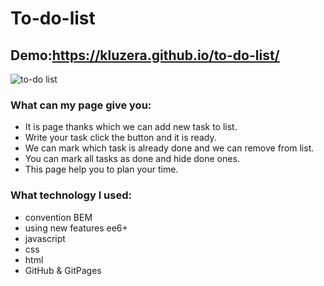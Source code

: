 # To-do-list
## Demo:https://kluzera.github.io/to-do-list/
![to-do list](https://i.postimg.cc/0jsf0Z7z/to-do-list.gif)
### What can my page give you:
- It is  page thanks which we can add new task to list.
- Write your task click the button and it is ready.
- We can mark which task is already done and we can remove from list.
- You can mark all tasks as done and hide done ones.
- This page help you to plan your time. 

### What technology I used:
- convention BEM
- using new features ee6+
- javascript
- css 
- html
- GitHub & GitPages

